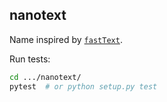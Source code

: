 ## nanotext

Name inspired by [`fastText`](https://fasttext.cc/).

Run tests: 


```bash
cd .../nanotext/
pytest  # or python setup.py test
```